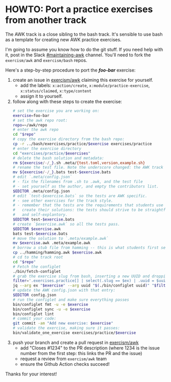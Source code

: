 # HOWTO: Port a practice exercises from another track

The AWK track is a close sibling to the bash track. 
It's sensible to use bash as a template for creating new AWK practice
exercises.

I'm going to assume you know how to do the git stuff.  If you need help with
it, post in the Slack [#maintaining-awk][slack] channel.  You'll need to
fork the `exercism/awk` and `exercism/bash` repos.

Here's a step-by-step procedure to port the **_foo-bar_** exercise:

1. create an issue in [exercism/awk][github] claiming this exercise for
   yourself.
    - add the labels: `x:action/create`, `x:module/practice-exercise`,
      `x:status/claimed`, `x:type/content`
    - assign it to yourself.
1. follow along with these steps to create the exercise:
    ```sh
    # set the exercise you are working on:
    exercise=foo-bar
    # set the awk repo root:
    repo=~/awk/repo
    # enter the awk repo
    cd "$repo"
    # copy the exercise directory from the bash repo:
    cp -r ../bash/exercises/practice/$exercise exercises/practice
    # enter the exercise directory
    cd "exercises/practice/$exercises"
    # delete the bash solution and metadata:
    rm ${exercise/-/_}.sh .meta/{test.toml,version,example.sh}
    # rename the test file. Note the underscore changed: the AWK track uses kebab case.
    mv ${exercise/-/_}.bats test-$exercise.bats
    # edit `.meta/config.json`
    # - fix the filenames from .sh to .awk, and the test file
    # - set yourself as the author, and empty the contributors list.
    $EDITOR .meta/config.json
    # edit `test-$exercise.bats` so the tests are AWK specific.
    # - see other exercises for the track style.
    # - remember that the tests are the requirements that students use to
    #   create their solutions: the tests should strive to be straightforward
    #   and self-explantory.
    $EDITOR test-$exercise.bats
    # create `$exercise.awk` so all the tests pass.
    $EDITOR $exercise.awk
    bats test-$exercise.bats
    # move the solution to `.meta/example.awk`
    mv $exercise.awk .meta/example.awk
    # borrow a stub file from hamming -- this is what students first see.
    cp ../hamming/hamming.awk $exercise.awk
    # cd to the track root
    cd "$repo"
    # Fetch the configlet
    ./bin/fetch-configlet
    # grab the exercise slug from bash, inserting a new UUID and dropping topics.
    filter='.exercises.practice[] | select(.slug == $ex) | .uuid = $uuid | del(.topics)'
    jq --arg ex "$exercise" --arg uuid "$(./bin/configlet uuid)" "$filter" ../bash/config.json
    # update the AWK config.json with that entry:
    $EDITOR config.json
    # run the configlet and make sure everything passes
    bin/configlet fmt -u -e $exercise
    bin/configlet sync -u -e $exercise
    bin/configlet lint
    # commit your code:
    git commit -am "Add new exercise: $exercise"
    # validate the exercise, making sure it passes:
    bin/validate_one_exercise exercises/practice/$exercise
    ```
1. push your branch and create a pull request in [exercism/awk][github]
    - add "Closes #1234" to the PR description (where 1234 is the issue
      number from the first step: this links the PR and the issue)
    - request a review from `exercism/awk` team
    - ensure the Github Action checks succeed!

Thanks for your interest!

[slack]: https://exercism-team.slack.com/archives/C03HT01H7N3 
[github]: https://github.com/exercism/awk 
